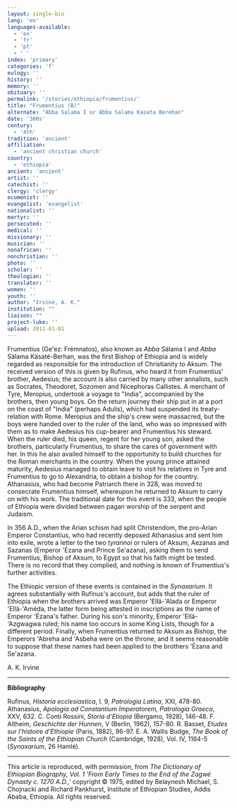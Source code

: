 ```yaml
---
layout: single-bio
lang: 'en'
languages-available:
  - 'en'
  - 'fr'
  - 'pt'
  - ' '
index: 'primary'
categories: 'f'
eulogy: ''
history: ''
memory: ''
obituary: ''
permalink: '/stories/ethiopia/frumentius/'
title: "Frumentius (B)"
alternate: "Abba Salama I or Abba Salama Kasata Berehan"
date: '300s'
century:
  - '4th'
tradition: 'ancient'
affiliation:
  - 'ancient christian church'
country:
  - 'ethiopia'
ancient: 'ancient'
artist: ''
catechist: ''
clergy: 'clergy'
ecumenist: ''
evangelist: 'evangelist'
nationalist: ''
martyr: ''
persecuted: ''
medical: ''
missionary: ''
musician: ''
nonafrican: ''
nonchristian: ''
photo: ''
scholar: ''
theologian: ''
translator: ''
women: ''
youth: ''
author: "Irvine, A. K."
institution: ""
liaison: ""
project-luke: ''
upload: 2011-01-01
---
```


Frumentius (Ge'ez: Frémnatos), also known as *Abba* Sälama I and *Abba* Sälama Käsaté-Berhan, was the first Bishop of Ethiopia and is widely regarded as responsible for the introduction of Christianity to Aksum. The received version of this is given by Rufinus, who heard it from Frumentius' brother, Aedesius; the account is also carried by many other annalists, such as Socrates, Theodoret, Sozomen and Nicephoras Callistes. A merchant of Tyre, Meropius, undertook a voyage to "India", accompanied by the brothers, then young boys. On the return journey their ship put in at a port on the coast of "India" (perhaps Adulis), which had suspended its treaty-relation with Rome. Meropius and the ship's crew were massacred, but the boys were handed over to the ruler of the land, who was so impressed with them as to make Aedesius his cup-bearer and Frumentius his steward. When the ruler died, his queen, regent for her young son, asked the brothers, particularly Frumentius, to share the cares of government with her. In this he also availed himself to the opportunity to build churches for the Roman merchants in the country. When the young prince attained maturity, Aedesius managed to obtain leave to visit his relatives in Tyre and Frumentius to go to Alexandria, to obtain a bishop for the country. Athanasius, who had become Patriarch there in 328, was moved to consecrate Frumentius himself, whereupon he returned to Aksum to carry on with his work. The traditional date for this event is 333, when the people of Ethiopia were divided between pagan worship of the serpent and Judaism.

In 356 A.D., when the Arian schism had split Christendom, the pro-Arian Emperor Constantius, who had recently deposed Athanasius and sent him into exile, wrote a letter to the two *tyrannoi* or rulers of Aksum, Aezanas and Sazanas (Emperor 'Ézana and Prince Se'azana), asking them to send Frumentius, Bishop of Aksum, to Egypt so that his faith might be tested. There is no record that they complied, and nothing is known of Frumentius's further activities.

The Ethiopic version of these events is contained in the *Synaxarium*. It agrees substantially with Rufinus's account, but adds that the ruler of Ethiopia when the brothers arrived was Emperor 'Ellä-'Alada or Emperor 'Ellä-'Améda, the latter form being attested in inscriptions as the name of Emperor 'Ézana's father. During his son's minority, Emperor 'Ellä-'Azgwagwa ruled; his name too occurs in some King Lists, though for a different period. Finally, when Frumentius returned to Aksum as Bishop, the Emperors 'Abreha and 'Asbeha were on the throne, and it seems reasonable to suppose that these names had been applied to the brothers 'Ézana and Se'azana.

A. K. Irvine

---

**Bibliography**

Rufinus, *Historia ecclesiastica*, I. 9, *Patrologia Latina*, XXI, 478-80.
Athanasius, *Apologia ad Constantium Imperatorem, Patrologia Graeca*, XXV, 632.
C. Conti Rossini, *Storia d'Etiopia* (Bergamo, 1928), 146-48.
F. Altheim, *Geschichte der Hunnen*, V (Berlin, 1962), 157-80.
R. Basset, *Etudes sur l'histoire d'Ethiopie* (Paris, 1882), 96-97.
E. A. Wallis Budge, *The Book of the Saints of the Ethiopian Church* (Cambridge, 1928), Vol. IV, 1164-5 (*Synaxarium*, 26 Hamlé).

---

This article is reproduced, with permission, from *The Dictionary of Ethiopian Biography, Vol. 1 'From Early Times to the End of the Zagwé Dynasty c. 1270 A.D.,'* copyright © 1975, edited by Belaynesh Michael, S. Chojnacki and Richard Pankhurst, Institute of Ethiopian Studies, Addis Ababa, Ethiopia. All rights reserved.

